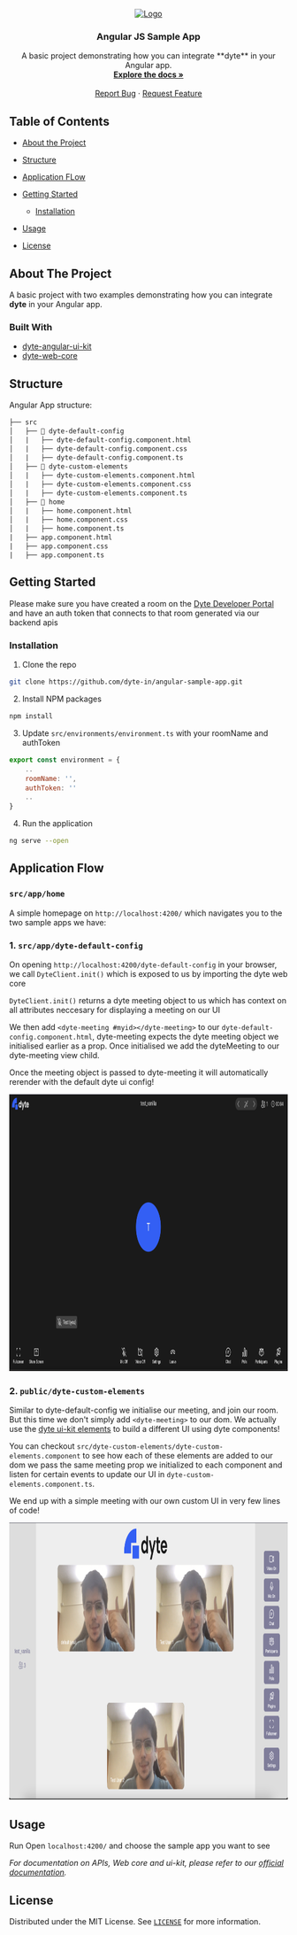 
<!-- PROJECT LOGO -->
<p align="center">
  <a href="https://dyte.io">
    <img src="https://dyte-uploads.s3.ap-south-1.amazonaws.com/dyte-logo-dark.svg" alt="Logo" height="40">
  </a>

  <h3 align="center">Angular JS Sample App</h3>

  <p align="center">
    A basic project demonstrating how you can integrate **dyte** in your Angular app.
    <br />
    <a href="https://docs.dyte.io"><strong>Explore the docs »</strong></a>
    <br />
    <br />
    <a href="https://github.com/dyte-in/angular-sample-app/issues">Report Bug</a>
    ·
    <a href="https://github.com/dyte-in/angular-sample-app/issues">Request Feature</a>
  </p>
</p>

<!-- TABLE OF CONTENTS -->

## Table of Contents

- [About the Project](#about-the-project)
- [Structure](#structure)
- [Application FLow](#application-flow)
- [Getting Started](#getting-started)
  - [Installation](#installation)
- [Usage](#usage)

- [License](#license)

<!-- ABOUT THE PROJECT -->

## About The Project

A basic project with two examples demonstrating how you can integrate **dyte** in your Angular app.

### Built With

- [dyte-angular-ui-kit](https://www.npmjs.com/package/@dytesdk/angular-ui-kit)
- [dyte-web-core](https://www.npmjs.com/package/@dytesdk/web-core)

<!-- GETTING STARTED -->

## Structure

Angular App structure:

```
├── src
│   ├── 📁 dyte-default-config
│   |   ├── dyte-default-config.component.html
│   |   ├── dyte-default-config.component.css
│   |   ├── dyte-default-config.component.ts
│   ├── 📁 dyte-custom-elements
│   |   ├── dyte-custom-elements.component.html
│   |   ├── dyte-custom-elements.component.css
│   |   ├── dyte-custom-elements.component.ts
│   ├── 📁 home
│   |   ├── home.component.html
│   |   ├── home.component.css
│   |   ├── home.component.ts
|   ├── app.component.html
|   ├── app.component.css
|   ├── app.component.ts
```

## Getting Started

Please make sure you have created a room on the [Dyte Developer Portal](https://dev.dyte.io/) and have an auth token that connects to that room generated via our backend apis

### Installation

1. Clone the repo
```sh
git clone https://github.com/dyte-in/angular-sample-app.git
```

2. Install NPM packages
```sh
npm install
```

3. Update `src/environments/environment.ts` with your roomName and authToken
```js
export const environment = {
    ..
    roomName: '',
    authToken: ''
    ..
}
```

4. Run the application
```sh
ng serve --open
```


## Application Flow

### `src/app/home`
A simple homepage on `http://localhost:4200/` which navigates you to the two sample apps we have:

### 1. `src/app/dyte-default-config`
On opening `http://localhost:4200/dyte-default-config` in your browser, we call `DyteClient.init()` which is exposed to us by importing the dyte web core

`DyteClient.init()` returns a dyte meeting object to us which has context on all attributes neccesary for displaying a meeting on our UI

We then add `<dyte-meeting #myid></dyte-meeting>` to our `dyte-default-config.component.html`, dyte-meeting expects the dyte meeting object we initialised earlier as a prop. Once initialised we add the dyteMeeting to our dyte-meeting view child.

Once the meeting object is passed to dyte-meeting it will automatically rerender with the default dyte ui config!

<img src="docs/dyte-default-config.png" alt="default config" height="500">

### 2. `public/dyte-custom-elements`
Similar to dyte-default-config we initialise our meeting, and join our room. But this time we don't simply add `<dyte-meeting>` to our dom. We actually use the [dyte ui-kit elements](https://docs.dyte.io/ui-kit/quickstart) to build a different UI using dyte components!

You can checkout `src/dyte-custom-elements/dyte-custom-elements.component` to see how each of these elements are added to our dom we pass the same meeting prop we initialized to each component and listen for certain events to update our UI in `dyte-custom-elements.component.ts`.

We end up with a simple meeting with our own custom UI in very few lines of code!

<img src="docs/dyte-custom-elements.png" alt="default config" height="500">

<!-- USAGE EXAMPLES -->

## Usage

Run Open `localhost:4200/` and choose the sample app you want to see

<!-- You can use this example as a reference on how you can integrate your webapp with dyte. -->

_For documentation on APIs, Web core and ui-kit, please refer to our [official documentation](https://docs.dyte.io)._

<!-- LICENSE -->

## License

Distributed under the MIT License. See [`LICENSE`](./LICENSE) for more information.